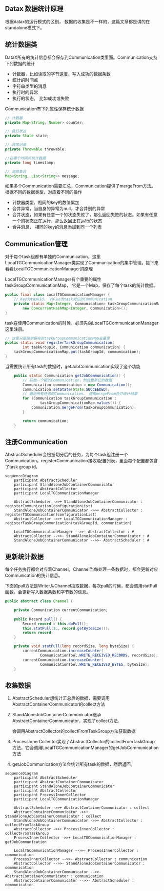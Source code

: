 ## Datax 数据统计原理 ##
根据datax的运行模式的区别， 数据的收集是不一样的，这篇文章都是讲的在standalone模式下。

## 统计数据类

DataX所有的统计信息都会保存到Communication类里面。Communication支持下列数据的统计

- 计数器，比如读取的字节速度，写入成功的数据条数
- 统计的时间点
- 字符串类型的消息
- 执行时的异常
- 执行的状态， 比如成功或失败

Communication有下列属性保存统计数据

```java
// 计数器
private Map<String, Number> counter;

// 执行状态
private State state;

// 异常记录 
private Throwable throwable;

//在哪个时间点统计数据
private long timestamp;

// 消息集合
Map<String, List<String>> message;
```



如果多个Communication需要汇总，Communication提供了mergeFrom方法。根据不同的数据类型，对应着不同的操作

* 计数器类型，相同的key的数值累加
* 合并异常，当自身的异常为null，才合并别的异常
* 合并状态，如果有任意一个的状态失败了，那么返回失败的状态。如果有任意一个的状态正在运行，那么返回正在运行的状态
* 合并消息， 相同的key的消息添加到同一个列表

 

## Communication管理

对于每个task组都有单独的Communication，这里LocalTGCommunicationManager类实现了Communication的集中管理。接下来看看LocalTGCommunicationManager的原理

LocalTGCommunicationManager有个重要的属性 taskGroupCommunicationMap， 它是一个Map，保存了每个task的统计数据。

```java
public final class LocalTGCommunicationManager {
    // Key为taskId， Value为task对应的Communication
    private static Map<Integer, Communication> taskGroupCommunicationMap =
        new ConcurrentHashMap<Integer, Communication>();
}
```

task在使用Communication的时候，必须先向LocalTGCommunicationManager这里注册。

```java
// 这里只是简单保存到taskGroupCommunicationMap变量里
public static void registerTaskGroupCommunication(
        int taskGroupId, Communication communication) {
    taskGroupCommunicationMap.put(taskGroupId, communication);
}
```

当需要统计所有task的数据时，getJobCommunication实现了这个功能

```java
    public static Communication getJobCommunication() {
        // 初始一个新的Communication，然后更新它的数据
        Communication communication = new Communication();
        communication.setState(State.SUCCEEDED);
        // 遍历所有任务的Communication， 调用mergeFrom合并统计结果
        for (Communication taskGroupCommunication :
                taskGroupCommunicationMap.values()) {
            communication.mergeFrom(taskGroupCommunication);
        }

        return communication;
    }
```



## 注册Communication ##

AbstractScheduler会根据切分后的任务，为每个task组注册一个Communication。registerCommunication接收t配置列表，里面每个配置都包含了task group id。

```mermaid
sequenceDiagram
	participant AbstractScheduler
    participant StandAloneJobContainerCommunicator
    participant AbstractCollector
    participant LocalTGCommunicationManager
    
	AbstractScheduler ->>+ StandAloneJobContainerCommunicator : registerCommunication(configurationList)
	StandAloneJobContainerCommunicator ->>+ AbstractCollector : registerTGCommunication(configurationList)
	AbstractCollector ->>+ LocalTGCommunicationManager : registerTaskGroupCommunication(taskGroupId, communication)
	
	LocalTGCommunicationManager -->>- AbstractCollector : #
	AbstractCollector -->>- StandAloneJobContainerCommunicator : #
	StandAloneJobContainerCommunicator -->>- AbstractScheduler : #

```



## 更新统计数据 ##

每个任务执行都会对应着Channel，Channel当每处理一条数据时，都会更新对应Communication的统计信息。

下面的pull方法是Writer从Channel拉取数据，每次pull的时候，都会调用statPull函数，会更新写入数据条数和字节数的信息。

```java
public abstract class Channel {

	private Communication currentCommunication;
    
    public Record pull() {
        Record record = this.doPull();
        this.statPull(1L, record.getByteSize());
        return record;
    }

    private void statPull(long recordSize, long byteSize) {
        currentCommunication.increaseCounter(
                CommunicationTool.WRITE_RECEIVED_RECORDS, recordSize);
        currentCommunication.increaseCounter(
                CommunicationTool.WRITE_RECEIVED_BYTES, byteSize);
    }
```



## 收集数据 ##

1. AbstractScheduler想统计汇总后的数据，需要调用AbstractContainerCommunicator的collect方法

2. StandAloneJobContainerCommunicator继承AbstractContainerCommunicator，实现了collect方法，

   会调用AbstractCollector的collectFromTaskGroup方法获取数据

3. ProcessInnerCollector实现了AbstractCollector的collectFromTaskGroup方法，它会调用LocalTGCommunicationManager的getJobCommunication方法

4. getJobCommunication方法会统计所有task的数据，然后返回。

```mermaid
sequenceDiagram
	participant AbstractScheduler
	participant AbstractContainerCommunicator
	participant StandAloneJobContainerCommunicator
	participant AbstractCollector
	participant ProcessInnerCollector
	participant LocalTGCommunicationManager
	
	AbstractScheduler ->>+ AbstractContainerCommunicator : collect
	AbstractContainerCommunicator ->>+ StandAloneJobContainerCommunicator : collect
	StandAloneJobContainerCommunicator ->>+ AbstractCollector : collectFromTaskGroup
	AbstractCollector ->>+ ProcessInnerCollector : collectFromTaskGroup
	ProcessInnerCollector ->>+ LocalTGCommunicationManager : getJobCommunication
	
	LocalTGCommunicationManager -->>- ProcessInnerCollector : communication
	ProcessInnerCollector -->>- AbstractCollector : communication
	AbstractCollector -->>- StandAloneJobContainerCommunicator : communication
	StandAloneJobContainerCommunicator -->>- AbstractContainerCommunicator : communication
	AbstractContainerCommunicator -->>- AbstractScheduler : communication
```



